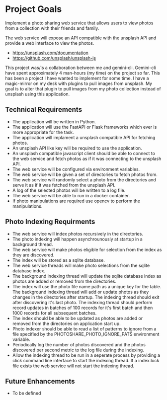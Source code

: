 # Project Goals

Implement a photo sharing web service that allows users to view photos from a collection with their friends and family.

The web service will expose an API compatible with the unsplash API and provide a web interface to view the photos.

  - https://unsplash.com/documentation
  - https://github.com/unsplash/unsplash-js

This project was/is a collaboration between me and gemini-cli. Gemini-cli have spent approximately 4 man-hours (my time) on the project so far. This has been a project I have wanted to implement for some time. I have a magic-mirror on my desk with plugins to pull images from unsplash. My goal is to alter that plugin to pull images from my photo collection instead of unsplash using this application.

## Technical Requirements

- The application will be written in Python.
- The application will use the FastAPI or Flask frameworks which ever is more appropriate for the task.
- The application will implament a unsplash compatible API for fetching photos.
- An unsplash API like key will be required to use the application.
- An unsplash compatible javascript client should be able to connect to the web service and fetch photos as if it was connecting to the unsplash API.
- The web service will be configured via environment variables.
- The web service will be given a set of directories to fetch photos from.
- The web service will randomly select a photo from the directories and serve it as if it was fetched from the unsplash API.
- A log of the selected photos will be written to a log file.
- The web service will be able to run in a docker container.
- If photo manipulations are required use opencv to perform the manipulations.

## Photo Indexing Requirments

- The web service will index photos recursively in the directories.
- The photo indexing will happen asynchrounously at startup in a background thread.
- The web service will make photos eligible for selection from the index as they are discovered.
- The index will be stored as a sqlite database.
- The web service threads will make photo selections from the sqlite database index.
- The background indexing thread will update the sqlite database index as photos are added or removed from the directories.
- The index will use the photo file name path as a unique key for the table. The background indexing thread will add or update photos as they changes in the directories after startup. The indexing thread should exit after discovering it's last photo. The indexing thread should perform record updates in batches of 100 records for it's first batch and then 1000 records for all subsequent batches.
- The index should be able to be updated as photos are added or removed from the directories on application start up.
- Photo indexer should be able to read a list of patterns to ignore from a file specified by the PHOTOSHARE_PHOTO_IGNORE_PATS environment variable.
- Periodically log the number of photos discovered and the photos discovered per second metric to the log file during the indexing.
- Allow the indexing thread to be run in a seperate process by providing a click command line interface to start the indexing thread. If a index.lock file exists the web service will not start the indexing thread.



## Future Enhancements

- To be defined
